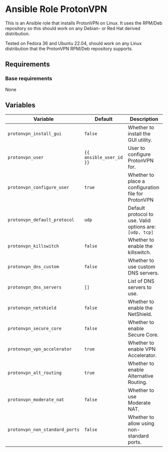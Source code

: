 # Ansible Role ProtonVPN
This is an Ansible role that installs ProtonVPN on Linux. It uses the RPM/Deb repository so this should work on any Debian- or Red Hat derived distribution.

Tested on Fedora 36 and Ubuntu 22.04, should work on any Linux distribution that the ProtonVPN RPM/Deb repository supports.

## Requirements

### Base requirements
None  

## Variables
| Variable | Default | Description |
|----------|---------|-------------|
| `protonvpn_install_gui` | `false` | Whether to install the GUI utility. |
| `protonvpn_user` | `{{ ansible_user_id }}` | User to configure ProtonVPN for. |
| `protonvpn_configure_user` | `true` | Whether to place a configuration file for ProtonVPN |
| `protonvpn_default_protocol` | `udp` | Default protocol to use. Valid options are: `[udp, tcp]` |
| `protonvpn_killswitch` | `false` | Whether to enable the killswitch. |
| `protonvpn_dns_custom` | `false` | Whether to use custom DNS servers. |
| `protonvpn_dns_servers` | `[]` | List of DNS servers to use. |
| `protonvpn_netshield` | `false` | Whether to enable the NetShield. |
| `protonvpn_secure_core` | `false` | Whether to enable Secure Core. |
| `protonvpn_vpn_accelerator` | `true` | Whether to enable VPN Accelerator. |
| `protonvpn_alt_routing` | `true` | Whether to enable Alternative Routing. |
| `protonvpn_moderate_nat` | `false` | Whether to use Moderate NAT. |
| `protonvpn_non_standard_ports` | `false` | Whether to allow using non-standard ports. |

